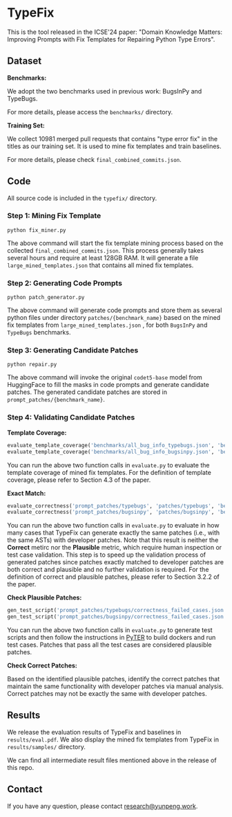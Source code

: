 # TypeFix

This is the tool released in the ICSE'24 paper: "Domain Knowledge Matters: Improving Prompts with Fix Templates for Repairing Python Type Errors".

## Dataset

**Benchmarks:**

We adopt the two benchmarks used in previous work: BugsInPy and TypeBugs. 

For more details, please access the `benchmarks/` directory.

**Training Set:**

We collect 10981 merged pull requests that contains "type error fix" in the titles as our training set. It is used to mine fix templates and train baselines.

For more details, please check `final_combined_commits.json`.

## Code

All source code is included in the `typefix/` directory.

### Step 1: Mining Fix Template

```
python fix_miner.py
```

The above command will start the fix template mining process based on the collected `final_combined_commits.json`. This process generally takes several hours and require at least 128GB RAM. It will generate a file `large_mined_templates.json` that contains all mined fix templates.

### Step 2: Generating Code Prompts

```
python patch_generator.py
```

The above command will generate code prompts and store them as several python files under directory `patches/{benchmark_name}` based on the mined fix templates from `large_mined_templates.json` , for both `BugsInPy` and `TypeBugs` benchmarks.

### Step 3: Generating Candidate Patches

```
python repair.py
```

The above command will invoke the original `codet5-base` model from HuggingFace to fill the masks in code prompts and generate candidate patches. The generated candidate patches are stored in `prompt_patches/{benchmark_name}`.

### Step 4: Validating Candidate Patches

**Template Coverage:**

```python
evaluate_template_coverage('benchmarks/all_bug_info_typebugs.json', 'benchmarks/typebugs', 'large_mined_templates.json', benchmark = 'typebugs', remove_comment = True)
evaluate_template_coverage('benchmarks/all_bug_info_bugsinpy.json', 'benchmarks/bugsinpy', 'large_mined_templates.json', benchmark = 'bugsinpy', remove_comment = True)
```

You can run the above two function calls in `evaluate.py` to evaluate the template coverage of mined fix templates. For the definition of template coverage, please refer to Section 4.3 of the paper.

**Exact Match:**

```python
evaluate_correctness('prompt_patches/typebugs', 'patches/typebugs', 'benchmarks/typebugs', 'benchmarks/all_bug_info_typebugs.json', mask_all = False, benchmark = 'typebugs')
evaluate_correctness('prompt_patches/bugsinpy', 'patches/bugsinpy', 'benchmarks/bugsinpy', 'benchmarks/all_bug_info_bugsinpy.json', mask_all = False, benchmark = 'bugsinpy')
```

You can run the above two function calls in `evaluate.py` to evaluate in how many cases that TypeFix can generate exactly the same patches (i.e., with the same ASTs) with developer patches. Note that this result is neither the **Correct** metirc nor the **Plausible** metric, which require human inspection or test case validation. This step is to speed up the validation process of generated patches since patches exactly matched to developer patches are both correct and plausible and no further validation is required. For the definition of correct and plausible patches, please refer to Section 3.2.2 of the paper.

**Check Plausible Patches:**

```python
gen_test_script('prompt_patches/typebugs/correctness_failed_cases.json', split = 5, benchmark = "typebugs")
gen_test_script('prompt_patches/bugsinpy/correctness_failed_cases.json', split = 5, benchmark = "bugsinpy")
```

You can run the above two function calls in `evaluate.py` to generate test scripts and then follow the instructions in [PyTER](https://github.com/kupl/PyTER/blob/main/INSTALL.md) to build dockers and run test cases. Patches that pass all the test cases are considered plausible patches.

**Check Correct Patches:**

Based on the identified plausible patches, identify the correct patches that maintain the same functionality with developer patches via manual analysis. Correct patches may not be exactly the same with developer patches.

## Results

We release the evaluation results of TypeFix and baselines in `results/eval.pdf`.
We also display the mined fix templates from TypeFix in `results/samples/` directory.

We can find all intermediate result files mentioned above in the release of this repo.

## Contact

If you have any question, please contact [research@yunpeng.work](mailto:research@yunpeng.work).